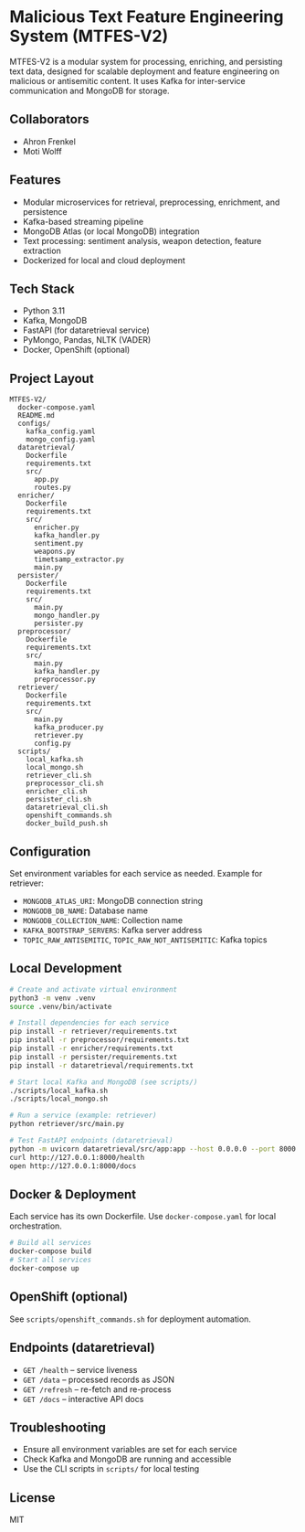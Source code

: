 # Malicious Text Feature Engineering System (MTFES-V2)

MTFES-V2 is a modular system for processing, enriching, and persisting text data, designed for scalable deployment and feature engineering on malicious or antisemitic content. It uses Kafka for inter-service communication and MongoDB for storage.

## Collaborators
- Ahron Frenkel
- Moti Wolff

## Features
- Modular microservices for retrieval, preprocessing, enrichment, and persistence
- Kafka-based streaming pipeline
- MongoDB Atlas (or local MongoDB) integration
- Text processing: sentiment analysis, weapon detection, feature extraction
- Dockerized for local and cloud deployment

## Tech Stack
- Python 3.11
- Kafka, MongoDB
- FastAPI (for dataretrieval service)
- PyMongo, Pandas, NLTK (VADER)
- Docker, OpenShift (optional)

## Project Layout
```
MTFES-V2/
  docker-compose.yaml
  README.md
  configs/
    kafka_config.yaml
    mongo_config.yaml
  dataretrieval/
    Dockerfile
    requirements.txt
    src/
      app.py
      routes.py
  enricher/
    Dockerfile
    requirements.txt
    src/
      enricher.py
      kafka_handler.py
      sentiment.py
      weapons.py
      timetsamp_extractor.py
      main.py
  persister/
    Dockerfile
    requirements.txt
    src/
      main.py
      mongo_handler.py
      persister.py
  preprocessor/
    Dockerfile
    requirements.txt
    src/
      main.py
      kafka_handler.py
      preprocessor.py
  retriever/
    Dockerfile
    requirements.txt
    src/
      main.py
      kafka_producer.py
      retriever.py
      config.py
  scripts/
    local_kafka.sh
    local_mongo.sh
    retriever_cli.sh
    preprocessor_cli.sh
    enricher_cli.sh
    persister_cli.sh
    dataretrieval_cli.sh
    openshift_commands.sh
    docker_build_push.sh
```

## Configuration
Set environment variables for each service as needed. Example for retriever:
- `MONGODB_ATLAS_URI`: MongoDB connection string
- `MONGODB_DB_NAME`: Database name
- `MONGODB_COLLECTION_NAME`: Collection name
- `KAFKA_BOOTSTRAP_SERVERS`: Kafka server address
- `TOPIC_RAW_ANTISEMITIC`, `TOPIC_RAW_NOT_ANTISEMITIC`: Kafka topics

## Local Development
```bash
# Create and activate virtual environment
python3 -m venv .venv
source .venv/bin/activate

# Install dependencies for each service
pip install -r retriever/requirements.txt
pip install -r preprocessor/requirements.txt
pip install -r enricher/requirements.txt
pip install -r persister/requirements.txt
pip install -r dataretrieval/requirements.txt

# Start local Kafka and MongoDB (see scripts/)
./scripts/local_kafka.sh
./scripts/local_mongo.sh

# Run a service (example: retriever)
python retriever/src/main.py

# Test FastAPI endpoints (dataretrieval)
python -m uvicorn dataretrieval/src/app:app --host 0.0.0.0 --port 8000 --reload
curl http://127.0.0.1:8000/health
open http://127.0.0.1:8000/docs
```

## Docker & Deployment
Each service has its own Dockerfile. Use `docker-compose.yaml` for local orchestration.
```bash
# Build all services
docker-compose build
# Start all services
docker-compose up
```

## OpenShift (optional)
See `scripts/openshift_commands.sh` for deployment automation.

## Endpoints (dataretrieval)
- `GET /health` – service liveness
- `GET /data` – processed records as JSON
- `GET /refresh` – re-fetch and re-process
- `GET /docs` – interactive API docs

## Troubleshooting
- Ensure all environment variables are set for each service
- Check Kafka and MongoDB are running and accessible
- Use the CLI scripts in `scripts/` for local testing

## License
MIT
 